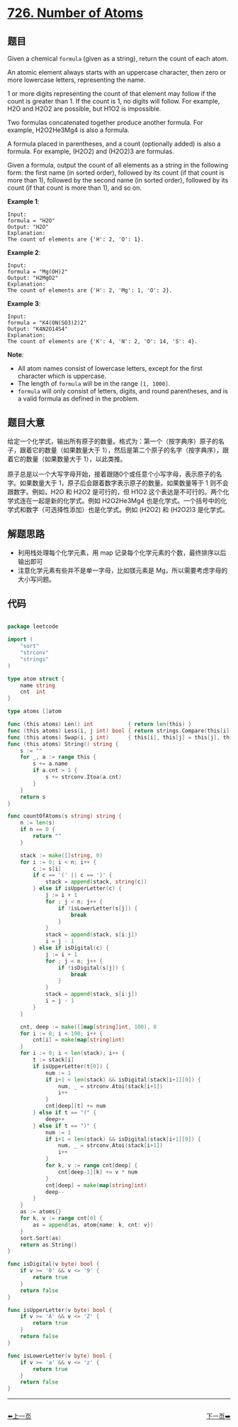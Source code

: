 # [726. Number of Atoms](https://leetcode.com/problems/number-of-atoms/)


## 题目

Given a chemical `formula` (given as a string), return the count of each atom.

An atomic element always starts with an uppercase character, then zero or more lowercase letters, representing the name.

1 or more digits representing the count of that element may follow if the count is greater than 1. If the count is 1, no digits will follow. For example, H2O and H2O2 are possible, but H1O2 is impossible.

Two formulas concatenated together produce another formula. For example, H2O2He3Mg4 is also a formula.

A formula placed in parentheses, and a count (optionally added) is also a formula. For example, (H2O2) and (H2O2)3 are formulas.

Given a formula, output the count of all elements as a string in the following form: the first name (in sorted order), followed by its count (if that count is more than 1), followed by the second name (in sorted order), followed by its count (if that count is more than 1), and so on.

**Example 1**:

    Input: 
    formula = "H2O"
    Output: "H2O"
    Explanation: 
    The count of elements are {'H': 2, 'O': 1}.

**Example 2**:

    Input: 
    formula = "Mg(OH)2"
    Output: "H2MgO2"
    Explanation: 
    The count of elements are {'H': 2, 'Mg': 1, 'O': 2}.

**Example 3**:

    Input: 
    formula = "K4(ON(SO3)2)2"
    Output: "K4N2O14S4"
    Explanation: 
    The count of elements are {'K': 4, 'N': 2, 'O': 14, 'S': 4}.

**Note**:

- All atom names consist of lowercase letters, except for the first character which is uppercase.
- The length of `formula` will be in the range `[1, 1000]`.
- `formula` will only consist of letters, digits, and round parentheses, and is a valid formula as defined in the problem.


## 题目大意

给定一个化学式，输出所有原子的数量。格式为：第一个（按字典序）原子的名子，跟着它的数量（如果数量大于 1），然后是第二个原子的名字（按字典序），跟着它的数量（如果数量大于 1），以此类推。

原子总是以一个大写字母开始，接着跟随0个或任意个小写字母，表示原子的名字。如果数量大于 1，原子后会跟着数字表示原子的数量。如果数量等于 1 则不会跟数字。例如，H2O 和 H2O2 是可行的，但 H1O2 这个表达是不可行的。两个化学式连在一起是新的化学式。例如 H2O2He3Mg4 也是化学式。一个括号中的化学式和数字（可选择性添加）也是化学式。例如 (H2O2) 和 (H2O2)3 是化学式。



## 解题思路


- 利用栈处理每个化学元素，用 map 记录每个化学元素的个数，最终排序以后输出即可
- 注意化学元素有些并不是单一字母，比如镁元素是 Mg，所以需要考虑字母的大小写问题。


## 代码

```go

package leetcode

import (
	"sort"
	"strconv"
	"strings"
)

type atom struct {
	name string
	cnt  int
}

type atoms []atom

func (this atoms) Len() int           { return len(this) }
func (this atoms) Less(i, j int) bool { return strings.Compare(this[i].name, this[j].name) < 0 }
func (this atoms) Swap(i, j int)      { this[i], this[j] = this[j], this[i] }
func (this atoms) String() string {
	s := ""
	for _, a := range this {
		s += a.name
		if a.cnt > 1 {
			s += strconv.Itoa(a.cnt)
		}
	}
	return s
}

func countOfAtoms(s string) string {
	n := len(s)
	if n == 0 {
		return ""
	}

	stack := make([]string, 0)
	for i := 0; i < n; i++ {
		c := s[i]
		if c == '(' || c == ')' {
			stack = append(stack, string(c))
		} else if isUpperLetter(c) {
			j := i + 1
			for ; j < n; j++ {
				if !isLowerLetter(s[j]) {
					break
				}
			}
			stack = append(stack, s[i:j])
			i = j - 1
		} else if isDigital(c) {
			j := i + 1
			for ; j < n; j++ {
				if !isDigital(s[j]) {
					break
				}
			}
			stack = append(stack, s[i:j])
			i = j - 1
		}
	}

	cnt, deep := make([]map[string]int, 100), 0
	for i := 0; i < 100; i++ {
		cnt[i] = make(map[string]int)
	}
	for i := 0; i < len(stack); i++ {
		t := stack[i]
		if isUpperLetter(t[0]) {
			num := 1
			if i+1 < len(stack) && isDigital(stack[i+1][0]) {
				num, _ = strconv.Atoi(stack[i+1])
				i++
			}
			cnt[deep][t] += num
		} else if t == "(" {
			deep++
		} else if t == ")" {
			num := 1
			if i+1 < len(stack) && isDigital(stack[i+1][0]) {
				num, _ = strconv.Atoi(stack[i+1])
				i++
			}
			for k, v := range cnt[deep] {
				cnt[deep-1][k] += v * num
			}
			cnt[deep] = make(map[string]int)
			deep--
		}
	}
	as := atoms{}
	for k, v := range cnt[0] {
		as = append(as, atom{name: k, cnt: v})
	}
	sort.Sort(as)
	return as.String()
}

func isDigital(v byte) bool {
	if v >= '0' && v <= '9' {
		return true
	}
	return false
}

func isUpperLetter(v byte) bool {
	if v >= 'A' && v <= 'Z' {
		return true
	}
	return false
}

func isLowerLetter(v byte) bool {
	if v >= 'a' && v <= 'z' {
		return true
	}
	return false
}

```


----------------------------------------------
<div style="display: flex;justify-content: space-between;align-items: center;">
<p><a href="https://books.halfrost.com/leetcode/ChapterFour/0700~0799/0725.Split-Linked-List-in-Parts/">⬅️上一页</a></p>
<p><a href="https://books.halfrost.com/leetcode/ChapterFour/0700~0799/0728.Self-Dividing-Numbers/">下一页➡️</a></p>
</div>
